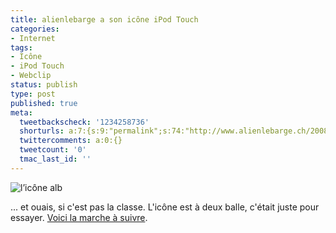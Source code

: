 ```yaml
---
title: alienlebarge a son icône iPod Touch
categories:
- Internet
tags:
- Icône
- iPod Touch
- Webclip
status: publish
type: post
published: true
meta:
  tweetbackscheck: '1234258736'
  shorturls: a:7:{s:9:"permalink";s:74:"http://www.alienlebarge.ch/2008/01/17/alienlebarge-a-son-icone-ipod-touch/";s:7:"tinyurl";s:25:"http://tinyurl.com/bbzrf2";s:4:"isgd";s:17:"http://is.gd/isBs";s:5:"bitly";s:18:"http://bit.ly/4hjV";s:5:"snipr";s:22:"http://snipr.com/bca5h";s:5:"snurl";s:22:"http://snurl.com/bca5h";s:7:"snipurl";s:24:"http://snipurl.com/bca5h";}
  twittercomments: a:0:{}
  tweetcount: '0'
  tmac_last_id: ''
---
```

<img src="https://dlgjp9x71cipk.cloudfront.net/2008/01/alb_itouch.png" alt="l’icône alb" />

... et ouais, si c'est pas la classe. L'icône est à deux balle, c'était juste pour essayer.
<a href="http://allinthehead.com/retro/319/how-to-set-an-apple-touch-icon-for-any-site" title="how to set an apple touch icon for any site">Voici la marche à suivre</a>.

